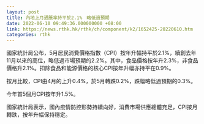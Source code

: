 ```yaml
---
layout: post
title: 內地上月通脹率持平於2.1%　略低過預期
date: 2022-06-10 09:49:36.000000000 +08:00
link: https://news.rthk.hk/rthk/ch/component/k2/1652425-20220610.htm
categories: rthk
---
```


國家統計局公布，5月居民消費價格指數（CPI）按年升幅持平於2.1%，續創去年11月以來的高位，略低過市場預期的2.2%。其中，食品價格按年升2.3%，非食品價格升2.1%。扣除食品和能源價格的核心CPI按年升幅亦持平在0.9%。

按月比較，CPI由4月的上升0.4%，於5月轉跌0.2%，跌幅略低過預期的0.3%。

今年首5個月CPI按年升1.5%。

國家統計局表示，國內疫情防控形勢持續向好，消費市場供應總體充足，CPI按月轉跌，按年升幅保持穩定。
